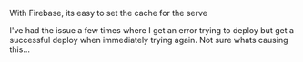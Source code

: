 With Firebase, its easy to set the cache for the serve

I've had the issue a few times where I get an error trying to deploy but get a successful deploy when immediately trying again. Not sure whats causing this...
